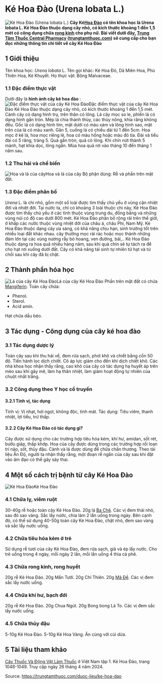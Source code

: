# Ké Hoa Đào (Urena lobata L.)

![Ké Hoa Đào \(Urena lobata L.\)](https://trungtamthuoc.com/images/others/cay-ke-hoa-dao-1202.jpg)
**Cây Ké[Hoa Đào](https://trungtamthuoc.com/hoat-chat/hoa-dao "Hoa Đào") có tên khoa học là Urena lobata L. Ké Hoa Đào thuộc dạng cây nhỏ, có kích thước khoảng 1 đến 1,5 mét có công dụng chữa [rong kinh](https://trungtamthuoc.com/bai-viet/rong-kinh-rong-huyet "rong kinh") cho phụ nữ. Bài viết dưới đây, [Trung Tâm Thuốc Central Pharmacy](https://trungtamthuoc.com/ "Trung Tâm Thuốc Central Pharmacy") ([trungtamthuoc.com](https://trungtamthuoc.com/ "trungtamthuoc.com")) sẽ cung cấp cho bạn đọc những thông tin chi tiết về cây Ké Hoa Đào**
##  1 Giới thiệu
Tên khoa học: _Urena lobata_ L.
Tên gọi khác: Ké Hoa Đỏ, Dã Miên Hoa, Phù Thiên Hoa, Ké Khuyết.
Họ thực vật: Bông Malvaceae.
### 1.1 Đặc điểm thực vật
Dưới đây là **hình ảnh cây ké hoa đào** :
![Đặc điểm thực vật của cây Ké Hoa Đào](https://trungtamthuoc.com/images/item/cay-ke-hoa-dao-0.jpg)Đặc điểm thực vật của cây Ké Hoa Đào
Ké Hoa Đào thuộc dạng cây nhỏ, có kích thước khoảng 1 đến 1,5 mét.
Cành cây có dạng hình trụ, trên thân có lông.
Lá cây mọc so le, phiến lá có dạng hình gần tròn. Mép lá chia thành thùy, các thùy nông, khía răng không đều. Gốc lá có dạng hình tim, mặt dưới có màu xám và lông hình sao, mặt trên của lá có màu xanh. Gân 5, cuống lá có chiều dài từ 1 đến 5cm.
Hoa mọc ở kẽ lá, hoa mọc riêng lẻ, hoa có màu hồng hoặc màu đỏ tía. Đài và tiểu đài có 5 răng, tràng 5.
Quả gần tròn, quả có lông. Khi chín nứt thành 5 mảnh, hạt khía dọc, lông ngắn.
Mùa hoa quả rơi vào tháng 10 đến tháng 1 năm sau.
### 1.2 Thu hái và chế biến
![Hoa và lá của cây](https://trungtamthuoc.com/images/item/cay-ke-hoa-dao-1.jpg)Hoa và lá của cây
Bộ phận dùng: Rễ và phần trên mặt đất.
### 1.3 Đặc điểm phân bố
_Urena_ L. là chi nhỏ, gồm một số loài được tìm thấy chủ yếu ở vùng cận nhiệt đới và nhiệt đới.
Tại nước ta, chỉ có khoảng 3 loài thuộc chi này, Ké Hoa Đào được tìm thấy chủ yếu ở các tỉnh thuộc vùng trung du, đồng bằng và những vùng núi có độ cao dưới 800 mét.
Ké Hoa Đào phân bố rộng rãi trên thế giới, ở khắp các nước thuộc vùng nhiệt đới của châu á, châu Phi, Nam Mỹ.
Ké Hoa Đào thuộc dạng cây ưa sáng, có khả năng chịu hạn, sinh trưởng tốt trên nhiều loại đất khác nhau. cây thường mọc rải rác hoặc mọc thành những đám lớn tại các vùng nương rẫy bỏ hoang, ven đường, bãi,..
Ké Hoa Đào thuộc dạng ra hoa quả nhiều hàng năm, sau khi quả chín sẽ tự tách ra để cho hạt rơi xuống dưới đất.
Cây có khả năng tái sinh tự nhiên từ hạt và từ chồi sau khi cây đã bị chặt.
##  2 Thành phần hóa học
![Lá của cây Ké Hoa Đào](https://trungtamthuoc.com/images/item/cay-ke-hoa-dao-2.jpg)Lá của cây Ké Hoa Đào
Phần trên mặt đất có chứa [Mangiferin](https://trungtamthuoc.com/hoat-chat/mangiferin "Mangiferin").
Toàn cây chứa:
  * Phenol.
  * Sterol.
  * Acid amin.


Hạt chứa dầu béo.
##  3 Tác dụng - Công dụng của cây ké hoa đào
### 3.1 Tác dụng dược lý
Toàn cây sau khi thu hái về, đem rửa sạch, phơi khô và chiết bằng cồn 50 độ.
Tiến hành lọc dịch chiết.
Cô áp lực giảm cho đến khi dịch chiết khô.
Các nhà khoa học nhận thấy rằng, cao khô của cây có tác dụng hạ huyết áp trên mèo sau khi gây mê, làm hạ thân nhiệt, làm giảm hoạt động tự nhiên của chuột nhắt trắng.
### 3.2 Công dụng theo Y học cổ truyền
#### 3.2.1 Tính vị, tác dụng
Tính vị: Vị nhạt, hơi ngọt, không độc, tính mát.
Tác dụng: Tiêu viêm, thanh nhiệt, lợi tiểu, trừ thấp.
#### 3.2.2 Cây Ké Hoa Đào có tác dụng gì?
Cây được sử dụng cho các trường hợp tiêu hóa kém, khí hư, amidan, sốt rét, bướu giáp, thấp khớp.
Hoa của cây được dùng trong các trường hợp rối loạn trí não, sốt, thủy đậu.
Cành và lá được dùng để chữa chấn thương.
Theo tài liệu Ấn Độ, người ta nhận thấy rằng, một đoạn rễ ngắn của cây sau khi đặt vào âm đạo có thể gây sảy thai.
##  4 Một số cách trị bệnh từ cây Ké Hoa Đào
![Ké Hoa Đào](https://trungtamthuoc.com/images/item/cay-ke-hoa-dao-3.jpg)Ké Hoa Đào
### 4.1 Chữa lỵ, viêm ruột
30-40g rễ hoặc toàn cây Ké Hoa Đào.
20g lá [Ba Chẽ](https://trungtamthuoc.com/hoat-chat/ba-che "Ba Chẽ").
Các vị đem thái nhỏ, sau đó sao vàng.
Sắc lấy nước, chia làm 2 lần uống trong ngày.
Bên cạnh đó, có thể sử dụng 40-50g toàn cây Ké Hoa Đào, chặt nhỏ, đem sao vàng và sắc lấy nước uống.
### 4.2 Chữa tiêu hóa kém ở trẻ
Sử dụng rễ tươi của cây Ké Hoa Đào, đem rửa sạch, giã và ép lấy nước.
Cho trẻ uống trong 4 ngày, mỗi ngày 2 lần, mỗi lần uống 4 thìa cà phê.
### 4.3 Chữa rong kinh, rong huyết
20g rễ Ké Hoa Đào.
20g Mần Tưới.
20g Chỉ Thiên.
20g [Mã Đề](https://trungtamthuoc.com/hoat-chat/ma-de "Mã Đề").
Các vị đem sắc lấy nước uống.
### 4.4 Chữa khí hư, bạch đới
20g rễ Ké Hoa Đào.
20g Chua Ngút.
20g Bong bong Lá To.
Các vị đem sắc lấy nước uống.
### 4.5 Chữa thủy đậu
5-10g Ké Hoa Đào.
5-10g Ké Hoa Vàng.
Ăn cùng với cùi dừa.
##  5 Tài liệu tham khảo
[Cây Thuốc Và Động Vật Làm Thuốc](https://trungtamthuoc.com/bai-viet/doc-online-va-tai-mien-phi-pdf-sach-cay-thuoc-va-dong-vat-lam-thuoc-o-viet-nam "Cây Thuốc Và Động Vật Làm Thuốc") ở Việt Nam tập 1. Ké Hoa Đào, trang 1048-1049. Truy cập ngày 26 tháng 4 năm 2024.


Source: https://trungtamthuoc.com/duoc-lieu/ke-hoa-dao